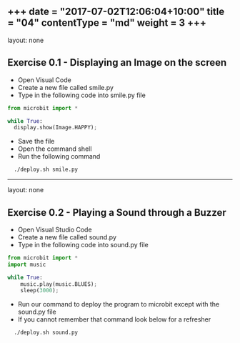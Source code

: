 +++
date = "2017-07-02T12:06:04+10:00"
title = "04"
contentType = "md"
weight = 3
+++
---
layout: none
## Exercise 0.1 - Displaying an Image on the screen

- Open Visual Code
- Create a new file called smile.py 
- Type in the following code into smile.py file

```python
from microbit import *

while True:
  display.show(Image.HAPPY);
```

- Save the file
- Open the command shell
- Run the following command

```sh
  ./deploy.sh smile.py
```
---
layout: none
## Exercise 0.2 - Playing a Sound through a Buzzer

- Open Visual Studio Code
- Create a new file called sound.py
- Type in the following code into sound.py file

```python
from microbit import *
import music

while True:
	music.play(music.BLUES);
	sleep(3000);
```

- Run our command to deploy the program to microbit except with the sound.py file
- If you cannot remember that command look below for a refresher

```sh
  ./deploy.sh sound.py

```

